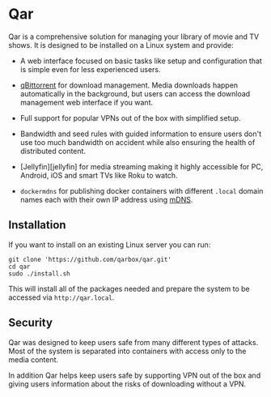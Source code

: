 
# Qar

Qar is a comprehensive solution for managing your library of movie and TV shows.
It is designed to be installed on a Linux system and provide:

 * A web interface focused on basic tasks like setup and configuration that is
   simple even for less experienced users.

 * [qBittorrent][qbittorrent] for download management. Media downloads happen
   automatically in the background, but users can access the download management
   web interface if you want.

 * Full support for popular VPNs out of the box with simplified setup.

 * Bandwidth and seed rules with guided information to ensure users don't use
   too much bandwidth on accident while also ensuring the health of distributed
   content.

 * [Jellyfin][jellyfin] for media streaming making it highly accessible for PC,
   Android, iOS and smart TVs like Roku to watch.

 * `dockermdns` for publishing docker containers with different `.local` domain
 names each with their own IP address using [mDNS][mdns].

## Installation

If you want to install on an existing Linux server you can run:

    git clone 'https://github.com/qarbox/qar.git'
    cd qar
    sudo ./install.sh

This will install all of the packages needed and prepare the system to be
accessed via `http://qar.local`.

## Security

Qar was designed to keep users safe from many different types of attacks. Most
of the system is separated into containers with access only to the media
content.

In addition Qar helps keep users safe by supporting VPN out of the box and
giving users information about the risks of downloading without a VPN.

[release]: https://github.com/qarbox/qar/releases
[mdns]: https://en.wikipedia.org/wiki/Multicast_DNS
[qbittorrent]: https://www.qbittorrent.org/
